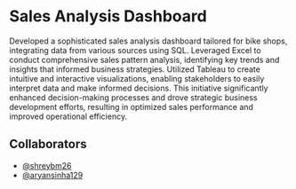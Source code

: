 # Sales Analysis Dashboard

Developed a sophisticated sales analysis dashboard tailored for bike shops, integrating data from various sources using SQL. Leveraged Excel to conduct comprehensive sales pattern analysis, identifying key trends and insights that informed business strategies. Utilized Tableau to create intuitive and interactive visualizations, enabling stakeholders to easily interpret data and make informed decisions. This initiative significantly enhanced decision-making processes and drove strategic business development efforts, resulting in optimized sales performance and improved operational efficiency.

## Collaborators

- [@shreybm26](https://github.com/shreybm26)
- [@aryansinha129](https://github.com/aryansinha129)
